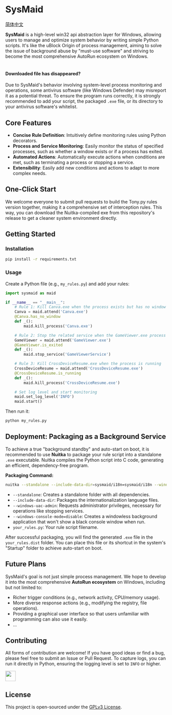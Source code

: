 # SysMaid
[简体中文](README.md)

**SysMaid** is a high-level win32 api abstraction layer for Windows, allowing users to manage and optimize system behavior by writing simple Python scripts. It's like the uBlock Origin of process management, aiming to solve the issue of background abuse by "must-use software" and striving to become the most comprehensive AutoRun ecosystem on Windows.
<br /><br />

#### Downloaded file has disappeared?

Due to SysMaid's behavior involving system-level process monitoring and operations, some antivirus software (like Windows Defender) may misreport it as a potential threat. To ensure the program runs correctly, it is strongly recommended to add your script, the packaged `.exe` file, or its directory to your antivirus software's whitelist.

## Core Features

*   **Concise Rule Definition**: Intuitively define monitoring rules using Python decorators.
*   **Process and Service Monitoring**: Easily monitor the status of specified processes, such as whether a window exists or if a process has exited.
*   **Automated Actions**: Automatically execute actions when conditions are met, such as terminating a process or stopping a service.
*   **Extensibility**: Easily add new conditions and actions to adapt to more complex needs.


## One-Click Start

We welcome everyone to submit pull requests to build the Tony.py rules version together, making it a comprehensive set of interception rules. This way, you can download the Nuitka-compiled exe from this repository's release to get a cleaner system environment directly.

## Getting Started

### Installation

```bash
pip install -r requirements.txt
```

### Usage

Create a Python file (e.g., `my_rules.py`) and add your rules:

```python
import sysmaid as maid

if __name__ == "__main__":
    # Rule 1: Kill Canva.exe when the process exists but has no window
    Canva = maid.attend('Canva.exe')
    @Canva.has_no_window
    def _():
        maid.kill_process('Canva.exe')

    # Rule 2: Stop the related service when the GameViewer.exe process exits
    GameViewer = maid.attend('GameViewer.exe')
    @GameViewer.is_exited
    def _():
        maid.stop_service('GameViewerService')

    # Rule 3: Kill CrossDeviceResume.exe when the process is running
    CrossDeviceResume = maid.attend('CrossDeviceResume.exe')
    @CrossDeviceResume.is_running
    def _():
        maid.kill_process('CrossDeviceResume.exe')

    # Set log level and start monitoring
    maid.set_log_level('INFO')
    maid.start()
```

Then run it:

```bash
python my_rules.py
```

## Deployment: Packaging as a Background Service

To achieve a true "background standby" and auto-start on boot, it is recommended to use **Nuitka** to package your rule script into a standalone `.exe` executable. Nuitka compiles the Python script into C code, generating an efficient, dependency-free program.

**Packaging Command:**

```bash
nuitka --standalone --include-data-dir=sysmaid/i18n=sysmaid/i18n --windows-uac-admin --windows-console-mode=disable your_rules.py
```

*   `--standalone`: Creates a standalone folder with all dependencies.
*   `--include-data-dir`: Packages the internationalization language files.
*   `--windows-uac-admin`: Requests administrator privileges, necessary for operations like stopping services.
*   `--windows-console-mode=disable`: Creates a windowless background application that won't show a black console window when run.
*   `your_rules.py`: Your rule script filename.

After successful packaging, you will find the generated `.exe` file in the `your_rules.dist` folder. You can place this file or its shortcut in the system's "Startup" folder to achieve auto-start on boot.

## Future Plans

SysMaid's goal is not just simple process management. We hope to develop it into the most comprehensive **AutoRun ecosystem** on Windows, including but not limited to:

*   Richer trigger conditions (e.g., network activity, CPU/memory usage).
*   More diverse response actions (e.g., modifying the registry, file operations).
*   Providing a graphical user interface so that users unfamiliar with programming can also use it easily.
*   ...

## Contributing

All forms of contribution are welcome! If you have good ideas or find a bug, please feel free to submit an Issue or Pull Request. To capture logs, you can run it directly in Python, ensuring the logging level is set to `INFO` or higher.

<a href="https://github.com/RooCodeInc/Roo-Code">
<img height="32" src="https://github.com/user-attachments/assets/b963732e-8cb2-42c0-a398-d80768a7f86f"></img>
</a>

## License

This project is open-sourced under the [GPLv3 License](LICENSE).
